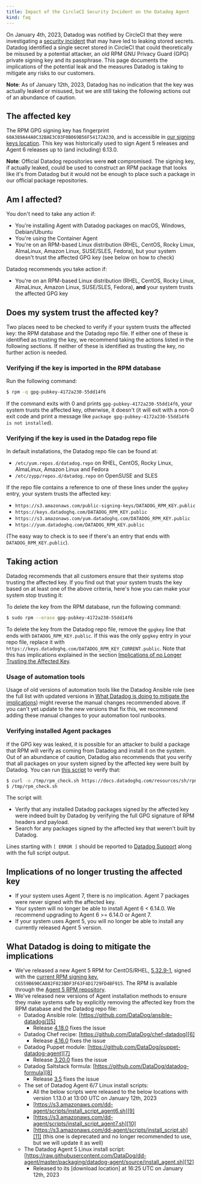 ```yaml
---
title: Impact of the CircleCI Security Incident on the Datadog Agent
kind: faq
---
```


On January 4th, 2023, Datadog was notified by CircleCI that they were investigating a [security incident][1] that may have led to leaking stored secrets. Datadog identified a single secret stored in CircleCI that could theoretically be misused by a potential attacker, an old RPM GNU Privacy Guard (GPG) private signing key and its passphrase. This page documents the implications of the potential leak and the measures Datadog is taking to mitigate any risks to our customers.

<div class="alert alert-info">
<strong>Note</strong>: As of January 12th, 2023, Datadog has no indication that the key was actually leaked or misused, but we are still taking the following actions out of an abundance of caution.
</div>

## The affected key

The RPM GPG signing key has fingerprint `60A389A44A0C32BAE3C03F0B069B56F54172A230`, and is accessible in [our signing keys location][2]. This key was historically used to sign Agent 5 releases and Agent 6 releases up to (and including) 6.13.0.

<div class="alert alert-info">
<strong>Note</strong>: Official Datadog repositories were <strong>not</strong> compromised. The signing key, if actually leaked, could be used to construct an RPM package that looks like it's from Datadog but it would not be enough to place such a package in our official package repositories.
</div>

## Am I affected?

You don't need to take any action if:

* You're installing Agent with Datadog packages on macOS, Windows, Debian/Ubuntu
* You're using the Container Agent
* You're on an RPM-based Linux distribution (RHEL, CentOS, Rocky Linux, AlmaLinux, Amazon Linux, SUSE/SLES, Fedora), but your system doesn't trust the affected GPG key (see below on how to check)

Datadog recommends you take action if:
* You're on an RPM-based Linux distribution (RHEL, CentOS, Rocky Linux, AlmaLinux, Amazon Linux, SUSE/SLES, Fedora), **and** your system trusts the affected GPG key

## Does my system trust the affected key?

Two places need to be checked to verify if your system trusts the affected key: the RPM database and the Datadog repo file. If either one of these is identified as trusting the key, we recommend taking the actions listed in the following sections. If neither of these is identified as trusting the key, no further action is needed.

### Verifying if the key is imported in the RPM database

Run the following command:

```bash
$ rpm -q gpg-pubkey-4172a230-55dd14f6
```

If the command exits with 0 and prints `gpg-pubkey-4172a230-55dd14f6`, your system trusts the affected key, otherwise, it doesn't (it will exit with a non-0 exit code and print a message like `package gpg-pubkey-4172a230-55dd14f6 is not installed`).

### Verifying if the key is used in the Datadog repo file

In default installations, the Datadog repo file can be found at:

* `/etc/yum.repos.d/datadog.repo` on RHEL, CentOS, Rocky Linux, AlmaLinux, Amazon Linux and Fedora
* `/etc/zypp/repos.d/datadog.repo` on OpenSUSE and SLES

If the repo file contains a reference to one of these lines under the `gpgkey` entry, your system trusts the affected key:

* `https://s3.amazonaws.com/public-signing-keys/DATADOG_RPM_KEY.public`
* `https://keys.datadoghq.com/DATADOG_RPM_KEY.public`
* `https://s3.amazonaws.com/yum.datadoghq.com/DATADOG_RPM_KEY.public`
* `https://yum.datadoghq.com/DATADOG_RPM_KEY.public`

(The easy way to check is to see if there's an entry that ends with `DATADOG_RPM_KEY.public`).

## Taking action

Datadog recommends that all customers ensure that their systems stop trusting the affected key. If you find out that your system trusts the key based on at least one of the above criteria, here's how you can make your system stop trusting it:

To delete the key from the RPM database, run the following command:

```bash
$ sudo rpm --erase gpg-pubkey-4172a230-55dd14f6
```

To delete the key from the Datadog repo file, remove the `gpgkey` line that ends with `DATADOG_RPM_KEY.public`. If this was the only `gpgkey` entry in your repo file, replace it with `https://keys.datadoghq.com/DATADOG_RPM_KEY_CURRENT.public`. Note that this has implications explained in the section [Implications of no Longer Trusting the Affected Key](#implications-of-no-longer-trusting-the-affected-key).

### Usage of automation tools

Usage of old versions of automation tools like the Datadog Ansible role (see the full list with updated versions in [What Datadog is doing to mitigate the implications](#what-datadog-is-doing-to-mitigate-the-implications)) might reverse the manual changes recommended above. If you can't yet update to the new versions that fix this, we recommend adding these manual changes to your automation tool runbooks.

### Verifying installed Agent packages

If the GPG key was leaked, it is possible for an attacker to build a package that RPM will verify as coming from Datadog and install it on the system. Out of an abundance of caution, Datadog also recommends that you verify that all packages on your system signed by the affected key were built by Datadog. You can run [this script][3] to verify that:

```bash
$ curl -o /tmp/rpm_check.sh https://docs.datadoghq.com/resources/sh/rpm_check.sh && chmod +x /tmp/rpm_check.sh
$ /tmp/rpm_check.sh
```

The script will:

* Verify that any installed Datadog packages signed by the affected key were indeed built by Datadog by verifying the full GPG signature of RPM headers and payload.
* Search for any packages signed by the affected key that weren't built by Datadog.

Lines starting with `[ ERROR ]` should be reported to [Datadog Support][4] along with the full script output.

## Implications of no longer trusting the affected key

* If your system uses Agent 7, there is no implication. Agent 7 packages were never signed with the affected key.
* Your system will no longer be able to install Agent 6 < 6.14.0. We recommend upgrading to Agent 6 >= 6.14.0 or Agent 7.
* If your system uses Agent 5, you will no longer be able to install any currently released Agent 5 version.

## What Datadog is doing to mitigate the implications

* We've released a new Agent 5 RPM for CentOS/RHEL, [5.32.9-1][17], signed with the [current RPM signing key](https://keys.datadoghq.com/DATADOG_RPM_KEY_CURRENT.public), `C6559B690CA882F023BDF3F63F4D1729FD4BF915`. The RPM is available through the [Agent 5 RPM repository][18].
* We've released new versions of Agent installation methods to ensure they make systems safe by explicitly removing the affected key from the RPM database and the Datadog repo file:
  * Datadog Ansible role: [https://github.com/DataDog/ansible-datadog/][5]
    * Release [4.18.0][13] fixes the issue
  * Datadog Chef recipe: [https://github.com/DataDog/chef-datadog][6]
    * Release [4.16.0][14] fixes the issue
  * Datadog Puppet module: [https://github.com/DataDog/puppet-datadog-agent][7]
    * Release [3.20.0][15] fixes the issue
  * Datadog Saltstack formula: [https://github.com/DataDog/datadog-formula][8]
    * Release [3.5][16] fixes the issue
  * The set of Datadog Agent 6/7 Linux install scripts:
    * All the below scripts were released to the below locations with version 1.13.0 at 13:00 UTC on January 12th, 2023
    * [https://s3.amazonaws.com/dd-agent/scripts/install_script_agent6.sh][9]
    * [https://s3.amazonaws.com/dd-agent/scripts/install_script_agent7.sh][10]
    * [https://s3.amazonaws.com/dd-agent/scripts/install_script.sh][11] (this one is deprecated and no longer recommended to use, but we will update it as well)
  * The Datadog Agent 5 Linux install script: [https://raw.githubusercontent.com/DataDog/dd-agent/master/packaging/datadog-agent/source/install_agent.sh][12]
    * Released to its [download location] at 16:25 UTC on January 12th, 2023

[1]: https://circleci.com/blog/january-4-2023-security-alert/
[2]: https://keys.datadoghq.com/DATADOG_RPM_KEY.public
[3]: /resources/sh/rpm_check.sh
[4]: /help/
[5]: https://github.com/DataDog/ansible-datadog/
[6]: https://github.com/DataDog/chef-datadog
[7]: https://github.com/DataDog/puppet-datadog-agent
[8]: https://github.com/DataDog/datadog-formula
[9]: https://s3.amazonaws.com/dd-agent/scripts/install_script_agent6.sh
[10]: https://s3.amazonaws.com/dd-agent/scripts/install_script_agent7.sh
[11]: https://s3.amazonaws.com/dd-agent/scripts/install_script.sh
[12]: https://raw.githubusercontent.com/DataDog/dd-agent/master/packaging/datadog-agent/source/install_agent.sh
[13]: https://github.com/DataDog/ansible-datadog/releases/tag/4.18.0
[14]: https://github.com/DataDog/chef-datadog/releases/tag/v4.16.0
[15]: https://github.com/DataDog/puppet-datadog-agent/releases/tag/v3.20.0
[16]: https://github.com/DataDog/datadog-formula/releases/tag/3.5
[17]: https://yum.datadoghq.com/rpm/x86_64/datadog-agent-5.32.9-1.x86_64.rpm
[18]: https://yum.datadoghq.com/rpm/x86_64/
